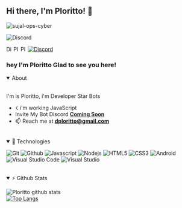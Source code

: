## Hi there, I'm Ploritto! 👋

<img src="https://komarev.com/ghpvc/?username=ploritto" alt="sujal-ops-cyber" />


![Discord](https://discord.c99.nl/widget/theme-2/619154212328046602.png)


<a href="https://starbots.ml/dc">
  <img align="left" alt="Discord Server" width="16px" src="https://cdn.jsdelivr.net/npm/simple-icons@v3/icons/discord.svg" />
</a>
 <a href="https://github.com/Ploritto">
  <img align="left" alt="Ploritto Github's" width="16px" src="https://cdn.jsdelivr.net/npm/simple-icons@v3/icons/github.svg" />
</a>
 <a href="https://instagram.com/plorittod">
  <img align="left" alt="Plorittod Instagram" width="16px" src="https://cdn.jsdelivr.net/npm/simple-icons@v3/icons/instagram.svg" />
</a>
<a href="https://discord.com/users/619154212328046602">
    <img src="https://img.shields.io/badge/Ploritto%232675-%237289da?logo=discord&style=flat-square" alt="Discord"/>
  </a>
</p>
                                                                                                                               
### hey I'm Ploritto Glad to see you here! &nbsp;
<details open>
  <summary>About</summary>
<br />

I'm is Ploritto, i'm Developer Star Bots
- ☇ i'm working JavaScript
- Invite My Bot Discord **[Coming Soon](https://starbots.ml)**
- 📫 Reach me at **[dploritto@gmail.com](https://mail.google.com/mail/u/0/?view=cm&fs=1&to=dploritto@gmail.com)**
<br />
</details>

<details open>
<summary>🚀 Technologies</summary>
<p>
  <img alt="Git" src="https://img.shields.io/badge/-Git-ff8438?style=flat-square&logo=git&logoColor=white" />
  <img alt="Github" src="https://img.shields.io/badge/-Github-2e2e2e?style=flat-square&logo=github&logoColor=white" />
  <img alt="Javascript" src="https://img.shields.io/badge/-JavaScript-323330?style=flat-square&logo=javascript&logoColor=white" />
  <img alt="Nodejs" src="https://img.shields.io/badge/-Nodejs-68a063?style=flat-square&logo=Node.js&logoColor=white" />
  <img alt="HTML5" src="https://img.shields.io/badge/-HTML5-E34F26?style=flat-square&logo=html5&logoColor=white" />
  <img alt="CSS3" src="https://img.shields.io/badge/-CSS3-1572B6?style=flat-square&logo=css3&logoColor=white" />
  <img alt="Android" src="https://img.shields.io/badge/-Android-3ddc84?style=flat-square&logo=android&logoColor=white" />
  <img alt="Visual Studio Code" src="https://img.shields.io/badge/-VisualStudioCode-0078d7?style=flat-square&logo=visual-studio-code&logoColor=white" />
  <img alt="Visual Studio" src="https://img.shields.io/badge/-VisualStudio-5d2b90?style=flat-square&logo=visual-studio&logoColor=white" />
</p>
  </details>
<br>
<details open>
<summary>⚡ Github Stats</summary>

![Ploritto github stats](https://github-readme-stats.vercel.app/api?username=Ploritto&show_icons=true&theme=tokyonight)
<br />
[![Top Langs](https://github-readme-stats.vercel.app/api/top-langs/?username=Ploritto&show_icons=true&theme=tokyonight)](https://github.com/badriian24)
</details>
